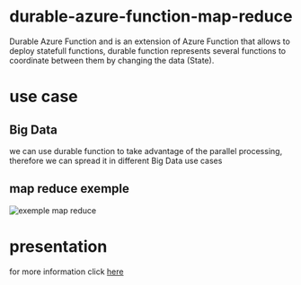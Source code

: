 # durable-azure-function-map-reduce
Durable Azure Function and is an extension of Azure Function that allows to deploy statefull functions, durable function represents several functions to coordinate between them by changing the data (State).
# use case
## Big Data
we can use durable function to take advantage of the parallel processing, therefore we can spread it in different Big Data use cases
## map reduce exemple
![exemple map reduce](https://user-images.githubusercontent.com/42623533/145656103-c5b06047-bbee-4cea-a553-348e9c0feec6.PNG)
# presentation
for more information click [here](https://slides.com/yassineelmahi/deck/fullscreen)

